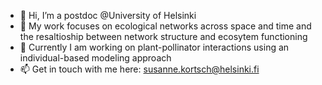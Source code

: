 - 👋 Hi, I’m a postdoc @University of Helsinki
- 👀 My work focuses on ecological networks across space and time and the resaltioship between network structure and ecosytem functioning
- 🌱 Currently I am working on plant-pollinator interactions using an individual-based modeling approach
- 📫 Get in touch with me here: susanne.kortsch@helsinki.fi

<!---
skortsch/skortsch is a ✨ special ✨ repository because its `README.md` (this file) appears on your GitHub profile.
You can click the Preview link to take a look at your changes.
--->
